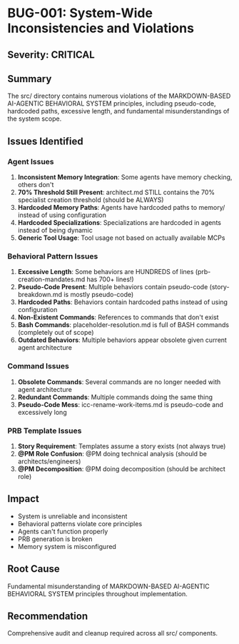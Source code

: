 # BUG-001: System-Wide Inconsistencies and Violations

## Severity: CRITICAL

## Summary
The src/ directory contains numerous violations of the MARKDOWN-BASED AI-AGENTIC BEHAVIORAL SYSTEM principles, including pseudo-code, hardcoded paths, excessive length, and fundamental misunderstandings of the system scope.

## Issues Identified

### Agent Issues
1. **Inconsistent Memory Integration**: Some agents have memory checking, others don't
2. **70% Threshold Still Present**: architect.md STILL contains the 70% specialist creation threshold (should be ALWAYS)
3. **Hardcoded Memory Paths**: Agents have hardcoded paths to memory/ instead of using configuration
4. **Hardcoded Specializations**: Specializations are hardcoded in agents instead of being dynamic
5. **Generic Tool Usage**: Tool usage not based on actually available MCPs

### Behavioral Pattern Issues
1. **Excessive Length**: Some behaviors are HUNDREDS of lines (prb-creation-mandates.md has 700+ lines!)
2. **Pseudo-Code Present**: Multiple behaviors contain pseudo-code (story-breakdown.md is mostly pseudo-code)
3. **Hardcoded Paths**: Behaviors contain hardcoded paths instead of using configuration
4. **Non-Existent Commands**: References to commands that don't exist
5. **Bash Commands**: placeholder-resolution.md is full of BASH commands (completely out of scope)
6. **Outdated Behaviors**: Multiple behaviors appear obsolete given current agent architecture

### Command Issues
1. **Obsolete Commands**: Several commands are no longer needed with agent architecture
2. **Redundant Commands**: Multiple commands doing the same thing
3. **Pseudo-Code Mess**: icc-rename-work-items.md is pseudo-code and excessively long

### PRB Template Issues
1. **Story Requirement**: Templates assume a story exists (not always true)
2. **@PM Role Confusion**: @PM doing technical analysis (should be architects/engineers)
3. **@PM Decomposition**: @PM doing decomposition (should be architect role)

## Impact
- System is unreliable and inconsistent
- Behavioral patterns violate core principles
- Agents can't function properly
- PRB generation is broken
- Memory system is misconfigured

## Root Cause
Fundamental misunderstanding of MARKDOWN-BASED AI-AGENTIC BEHAVIORAL SYSTEM principles throughout implementation.

## Recommendation
Comprehensive audit and cleanup required across all src/ components.